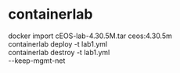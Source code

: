 # containerlab

docker import cEOS-lab-4.30.5M.tar ceos:4.30.5m \
containerlab deploy -t lab1.yml \
containerlab destroy -t lab1.yml \
--keep-mgmt-net
